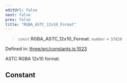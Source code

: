 ```yaml
---
editUrl: false
next: false
prev: false
title: "RGBA_ASTC_12x10_Format"
---
```


> `const` **RGBA\_ASTC\_12x10\_Format**: `number` = `37820`

Defined in: [three/src/constants.js:1023](https://github.com/DefinitelyMaybe/three-i18n/blob/fa57b79433d1c349ffb23a78727299c8d4190136/three/src/constants.js#L1023)

ASTC RGBA 12x10 format.

## Constant
